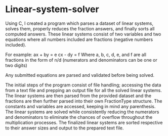 # Linear-system-solver

Using C, I created a program which parses a dataset of linear systems, solves them, properly reduces the fraction answers, and finally sorts all computed answers. These linear systems consist of two variables and two equations where all numbers included are fractions (negative numbers included).

For example:
ax + by = e
cx - dy = f 
Where a, b, c, d, e, and f are all fractions in the form of n/d (numerators and denominators can be one or two digits)

Any submitted equations are parsed and validated before being solved.

The initial steps of the program consist of file handling; accessing the data from a text file and prepping an output file for all the solved linear systems. The linear systems are then parsed from the provided dataset and the fractions are then further parsed into their own FractionType structure. The constants and variables are accessed, keeping in mind any parenthesis. The linear systems are solved while consistently reducing the numerators and denominators to eliminate the chances of overflow throughout the multiplication processes. The finalized linear systems are sorted respective to their answer sizes and output to the prepared text file.
